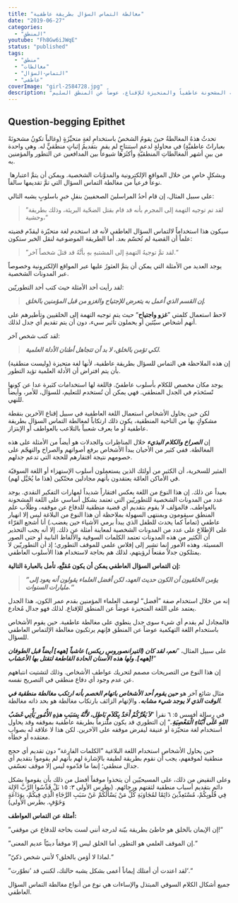 ```yaml
---
title: "مغالطة التماس السؤال بطريقة عاطفية"
date: "2019-06-27"
categories: 
  - "المنطق"
youtube: "Fh8Gw6iJWqE"
status: "published"
tags: 
  - "منطق"
  - "مغالطات"
  - "التماس-السؤال"
  - "عاطفي"
coverImage: "girl-2584728.jpg"
description: "إن هذه المغالطة هي صيغةٌ عاطفية من مغالطة التماس السؤال، الفارق هو أنَّه يتم استخدام اللغة المشحونة عاطفياً والمتحيزة للإقناع، عوضاً عن المنطق السليم."
---
```


## **Question-begging Epithet**

تحدثُ هذهُ المغالطةُ حينَ يقومُ الشخصُ باستخدامِ لغةٍ متحيِّزَةٍ (وغالباً تكونُ مشحونَةً بعباراتً عاطفيَّةٍ) في محاولةٍ لدعمِ استنتاجٍ لم يقم  بتقديمُ إثباتٍ منطقيٍّ له. وهي واحدة من بينِ أشهر المغالطاتِ المنطقيّةِ وأكثَرَها شيوعاً بين المدافعين عن التطور والمؤمنين به.

 وبشكلٍ خاصٍ من خلال المواقع الإلكترونية والمدوَّنات الشخصية. ويمكن أن يتمَّ اعتبارها نوعاً فرعياً من مغالطة التماس السؤال التي تمَّ تقديمها سالفاً.

على سبيل المثال، إن قام أحدُ المراسلينَ الصحفيينَ بنقلِ خبرٍ باسلوبٍ يشبه التالي:  
>”لقد تم توجيه التهمة إلى المجرم بأنه قد قام بقتل الضحّية البريئة، وذلك بطريقة وحشية،“  

سيكون هذا استخداماً لالتماس السؤال العاطفي لأنه قد استخدم لغة متحيّزة ليقدّم قضيته علماً أن القضية لم تُحسّم بعد. أما الطريقة الموضوعية لنقل الخبر ستكون:

>”لقد تمَّ توجيهُ التهمةِ إلى المشتبهِ بهِ بأنَّهُ قد قتلَ شخصاً آخر.“

يوجد العديد من الأمثلة التي يمكن أن يتمَّ العثورُ عليها عبر المواقع الإلكترونية وخصوصاً عبر المدونات الشخصية.

لقد رأيت أحد الأمثلة حيث كتب أحد التطوريّين:

> _**إن القسم الذي أعمل به يتعرض للإجتياح والغزو من قبل المؤمنين بالخلق.**_

 لاحظ استعمال كلمتي ”**غزو واجتياح**“ حيث يتم توجيه التهمة إلى الخلقيين وتأطيرهم على أنهم أشخاص سيّئين أو يحملون تأثير سيء، دون أن يتم تقديم أي جدل لذلك.

لقد كتب شخص آخر:
> _**لكي تؤمن بالخلق، لا بد أن تتجاهل أطنان الأدلة العلمية.**_
 
 إن هذه الملاحظة هي التماس للسؤال بطريقة عاطفية، لأنها لغة متحيزة (وليست منطقية) بأن يتم افتراض أن الأدلة العلمية تؤيد التطور.

يوجد مكان مخصص للكلام بأسلوب عاطفيّ. فاللغة لها استخدامات كثيرة عدا عن كونها تًستَخدَم في الجدل المنطقي. فهي يمكن أن تُستخدم للتعليم، للسؤال، للأمر، وأيضاً للنهي. 

لكن حين يحاول الأشخاص استعمال اللغة العاطفية في سبيل إقناع الآخرين بنقطة مشكوكٍ بها من الناحية المنطقية، يكون ذلك ارتكاباً لمغالطة التماس السؤال بطريقة عاطفية أو ما يعرف شعبياً بالتلاعب بالعواطف أو الإبتزاز.

إن _**الصراخ والكلام البذيء**_ خلال المناظرات والجدلات هو أيضاً من الأمثلة على هذه المغالطة. ففي كثير من الأحيان يبدأ الأشخاص برفع أصواتهم والصراخ والتهجّم على خصومهم نتيجة افتقارهم للحجة التي تدعم جدلهم.

المثير للسخرية، أن الكثير من أولئك الذين يستعملون أسلوب الإستهزاء أو اللغة السوقيّة في الأماكن العامّة يعتقدون بأنهم مجادلين محنّكين (هذا ما يُخَيَّل لهم). 

بعيداً عن ذلك. إن هذا النوع من اللغة يعكس افتقاراً شديداً لمهارات التفكير النقدي. يوجد عدد من المدونات الشخصية للتطوريّين التي تعتمد بشكل أساسي على اللغة المشحونة بالعواطف. فالمؤلف لا يقوم بتقديم أي قضية منطقية للدفاع عن موقفه، وطلّاب علم المنطق سيقومون وبمنتهى السهولة بملاحظة أن هذا النوع من البلاغة ليس إلا انهيار عاطفي (تماماً كما يحدث للطفل الذي يبدأ برمي الأشياء حين يغضب.) أنا أشجع القرّاء على الإطلاع على عدد من المدونات الشخصية لمعاينة أمثلة عن ذلك. إلا أنه يجب التحذير أن الكثير من هذه المدونات تعتمد الكلمات السوقية والألفاظ النابية أو حتى الصور المسيئة. وهذه الأمور إنما تشير إلى إفلاس علمي للموقف التطوري؛ إذ أن التطوريّين لا يمتلكون جدلاً مقنعاً لرؤيتهم، لذلك هم بحاجة لاستخدام هذا الأسلوب العاطفي.

**إن التماس السؤال العاطفي يمكن أن يكون مُقنَّع، تأمل بالعبارة التالية:**

>**_”يؤمن الخلقيون أن الكون حديث العهد، لكن أفضل العلماء يقولون أنه يعود إلى مليارات السنوات.“_**

 إنه من خلال استخدام صفة ”أفضل“ لوصف العلماء المؤمنين بقدم عمر الكون، هذا الجدل يعتمد على اللغة المتحيزة عوضاً عن المنطق للإقناع. لذلك فهو جدال مُخادع.

فالمجادل لم يقدم أي شيء سوى جدل ينطوي على مغالطة عاطفية. حين يقوم الأشخاص باستخدام اللغة التهكمية عوضاً عن المنطق فإنهم يرتكبون مغالطة الإلتماس العاطفي للسؤال.

على سبيل المثال، ”_**نعم، لقد كان (التيرانصوروس ريكس) عاشباً \[ههه\] أيضاً قبل الطوفان \[ههه\]. ولها هذه الأسنان الحادة القاطعة لتقتل بها الأعشاب!**_“

إن هذا النوع من التصريحات مصمم لتحريك عواطف الأشخاص. وذلك لتشتيت انتباههم عن عدم وجود أي دفاع منطقي في التصريح نفسه.

مثال شائع آخر هو _**حين يقوم أحد الأشخاص باتهام الخصم بأنه ارتكب مغالطة منطقية في الوقت الذي لا يوجد شيء مشابه.**_ والإتهام الزائف بارتكاب مغالطة هو بحد ذاته مغالطة.

في رسالة أفسس ٥: ٦ نقرأ ”_**لاَ يَغُرَّكُمْ أَحَدٌ بِكَلاَمٍ بَاطِل، لأَنَّهُ بِسَبَبِ هذِهِ الأُمُورِ يَأْتِي غَضَبُ اللهِ عَلَى أَبْنَاءِ الْمَعْصِيَةِ.**_“ إن التطوري قد يكون ملتزماً بطريقة عاطفية بموقفه وقد يحاول استخدام لغة متحيّزة أو عنيفة ليفرض موقفه على الآخرين. لكن هذا لا علاقة له بصواب معتقده أو خطأه.

حين يحاول الأشخاص استخدام اللغة البلاغية ”الكلمات الفارغة“ دون تقديم أي حجج منطقية لموقفهم، يجب أن نقوم بطريقة لطيفة بالإشارة لهم بأنهم لم يقوموا بتقديم أي جدال منطقي؛ إنما ما قدّموه ليس إلا موقف تعسّفي.

وعلى النقيض من ذلك، على المسيحيّين أن يتخذوا موقفاً أفضل من ذلك بأن يقوموا بشكل دائم بتقديم أسباب منطقية لثقتهم ورجائهم. (بطرس الأولى ٣: ١٥ بَلْ قَدِّسُوا الرَّبَّ الإِلهَ فِي قُلُوبِكُمْ، مُسْتَعِدِّينَ دَائِمًا لمُجَاوَبَةِ كُلِّ مَنْ يَسْأَلُكُمْ عَنْ سَبَبِ الرَّجَاءِ الَّذِي فِيكُمْ، بِوَدَاعَةٍ وَخَوْفٍ. بطرس الأولى)

**أمثلة عن التماس العواطف:**

”إن الإيمان بالخلق هو خاطئ بطريقة بيّنة لدرجة أنني لست بحاجة للدفاع عن موقفي!“

”إن الموقف العلمي هو التطور. أما الخلق ليس إلا موقفاً دينيّاً عديم المعنى.“

”لماذا لا أؤمن بالخلق؟ لأنني شخص ذكيّ.“

”لقد اعتدت أن أمتلك إيماناً أعمى بشكل يشبه حالتك، لكنني قد ’تطوّرت‘.“

جميع أشكال الكلام السوقي المبتذل والإساءات هي نوع من أنواع مغالطة التماس السؤال العاطفي.
